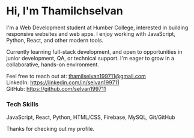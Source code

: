 # Hi, I'm Thamilchselvan

I'm a Web Development student at Humber College, interested in building responsive websites and web apps. I enjoy working with JavaScript, Python, React, and other modern tools.

Currently learning full-stack development, and open to opportunities in junior development, QA, or technical support. I'm eager to grow in a collaborative, hands-on environment.

Feel free to reach out at: thamilselvan199711@gmail.com  
LinkedIn: https://linkedin.com/in/selvan199711  
GitHub: https://github.com/selvan199711

### Tech Skills
JavaScript, React, Python, HTML/CSS, Firebase, MySQL, Git/GitHub

Thanks for checking out my profile.

